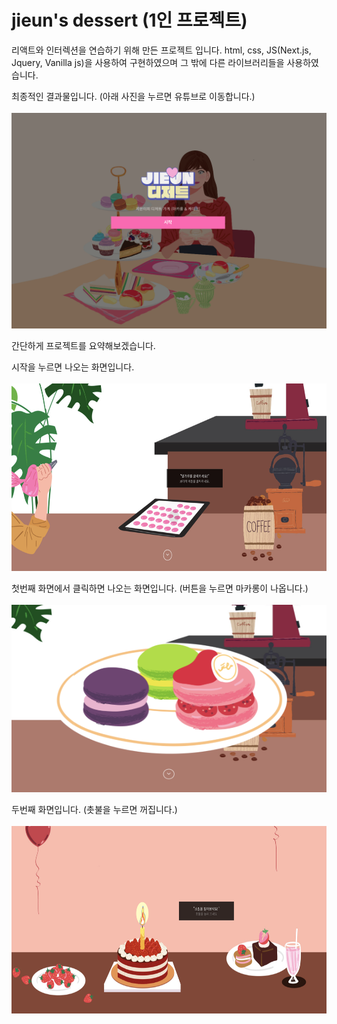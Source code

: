 # jieun's dessert (1인 프로젝트)

리액트와 인터렉션을 연습하기 위해 만든 프로젝트 입니다. 
html, css, JS(Next.js, Jquery, Vanilla js)을 사용하여 구현하였으며 그 밖에 다른 라이브러리들을 사용하였습니다. 

최종적인 결과물입니다. (아래 사진을 누르면 유튜브로 이동합니다.) <br> <br>
[![Video Label](screenshot-main.jpg)](https://youtu.be/UVztUnhCsVw)

간단하게 프로젝트를 요약해보겠습니다.

시작을 누르면 나오는 화면입니다. <br> <br>
<img src="screenshot-sub1.jpg"  width="550" height="300"> <br>

첫번째 화면에서 클릭하면 나오는 화면입니다. (버튼을 누르면 마카롱이 나옵니다.) <br> <br>
<img src="screenshot-sub2.jpg"  width="550" height="300"> <br>

두번째 화면입니다. (촛불을 누르면 꺼집니다.)<br> <br>
<img src="screenshot-sub3.jpg"  width="550" height="300"> <br>




